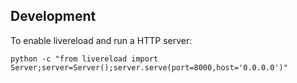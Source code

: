 ## Development

To enable livereload and run a HTTP server:

    python -c "from livereload import Server;server=Server();server.serve(port=8000,host='0.0.0.0')"
